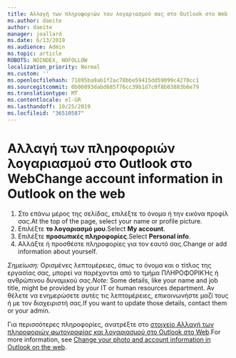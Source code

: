 ```yaml
---
title: Αλλαγή των πληροφοριών του λογαριασμού σας στο Outlook στο Web
ms.author: daeite
author: daeite
manager: joallard
ms.date: 6/13/2019
ms.audience: Admin
ms.topic: article
ROBOTS: NOINDEX, NOFOLLOW
localization_priority: Normal
ms.custom: ''
ms.openlocfilehash: 71895ba9ab1f2ac78bbe59415dd59099c4270cc1
ms.sourcegitcommit: 0b06093dabd685f76cc39b1d7c0f8b03883b6e79
ms.translationtype: MT
ms.contentlocale: el-GR
ms.lasthandoff: 10/25/2019
ms.locfileid: "36510587"
---
```

# <a name="change-account-information-in-outlook-on-the-web"></a><span data-ttu-id="9e2ef-102">Αλλαγή των πληροφοριών λογαριασμού στο Outlook στο Web</span><span class="sxs-lookup"><span data-stu-id="9e2ef-102">Change account information in Outlook on the web</span></span>

1. <span data-ttu-id="9e2ef-103">Στο επάνω μέρος της σελίδας, επιλέξτε το όνομα ή την εικόνα προφίλ σας.</span><span class="sxs-lookup"><span data-stu-id="9e2ef-103">At the top of the page, select your name or profile picture.</span></span>
1. <span data-ttu-id="9e2ef-104">Επιλέξτε **το λογαριασμό μου**.</span><span class="sxs-lookup"><span data-stu-id="9e2ef-104">Select **My account**.</span></span>
1. <span data-ttu-id="9e2ef-105">Επιλέξτε **προσωπικές πληροφορίες**.</span><span class="sxs-lookup"><span data-stu-id="9e2ef-105">Select **Personal info**.</span></span>
1. <span data-ttu-id="9e2ef-106">Αλλάξτε ή προσθέστε πληροφορίες για τον εαυτό σας.</span><span class="sxs-lookup"><span data-stu-id="9e2ef-106">Change or add information about yourself.</span></span>

<span data-ttu-id="9e2ef-107">*Σημείωση:* Ορισμένες λεπτομέρειες, όπως το όνομα και ο τίτλος της εργασίας σας, μπορεί να παρέχονται από το τμήμα ΠΛΗΡΟΦΟΡΙΚΉς ή ανθρώπινου δυναμικού σας.</span><span class="sxs-lookup"><span data-stu-id="9e2ef-107">*Note:* Some details, like your name and job title, might be provided by your IT or human resources department.</span></span> <span data-ttu-id="9e2ef-108">Αν θέλετε να ενημερώσετε αυτές τις λεπτομέρειες, επικοινωνήστε μαζί τους ή με τον διαχειριστή σας.</span><span class="sxs-lookup"><span data-stu-id="9e2ef-108">If you want to update those details, contact them or your admin.</span></span>

<span data-ttu-id="9e2ef-109">Για περισσότερες πληροφορίες, ανατρέξτε στο [στοιχείο Αλλαγή των πληροφοριών φωτογραφίας και λογαριασμού στο Outlook στο Web](https://support.office.com/article/b2dbb289-851d-4bed-93c3-3e136f5659ec).</span><span class="sxs-lookup"><span data-stu-id="9e2ef-109">For more information, see [Change your photo and account information in Outlook on the web](https://support.office.com/article/b2dbb289-851d-4bed-93c3-3e136f5659ec).</span></span>
